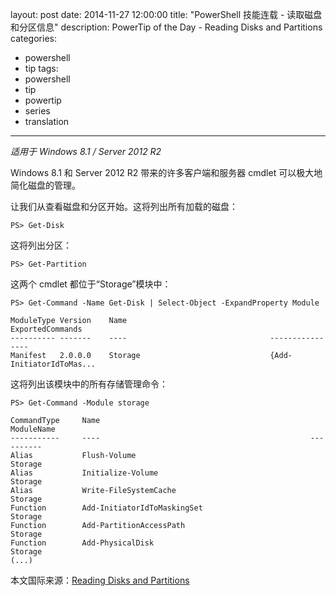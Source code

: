 ﻿layout: post
date: 2014-11-27 12:00:00
title: "PowerShell 技能连载 - 读取磁盘和分区信息"
description: PowerTip of the Day - Reading Disks and Partitions
categories:
- powershell
- tip
tags:
- powershell
- tip
- powertip
- series
- translation
---
_适用于 Windows 8.1 / Server 2012 R2_

Windows 8.1 和 Server 2012 R2 带来的许多客户端和服务器 cmdlet 可以极大地简化磁盘的管理。

让我们从查看磁盘和分区开始。这将列出所有加载的磁盘：

```
PS> Get-Disk
```

这将列出分区：

```
PS> Get-Partition
```

这两个 cmdlet 都位于“Storage”模块中：

```
PS> Get-Command -Name Get-Disk | Select-Object -ExpandProperty Module

ModuleType Version    Name                                ExportedCommands        
---------- -------    ----                                ----------------        
Manifest   2.0.0.0    Storage                             {Add-InitiatorIdToMas...
```

这将列出该模块中的所有存储管理命令：

```
PS> Get-Command -Module storage

CommandType     Name                                               ModuleName     
-----------     ----                                               ----------     
Alias           Flush-Volume                                       Storage        
Alias           Initialize-Volume                                  Storage        
Alias           Write-FileSystemCache                              Storage        
Function        Add-InitiatorIdToMaskingSet                        Storage        
Function        Add-PartitionAccessPath                            Storage        
Function        Add-PhysicalDisk                                   Storage      
(...)
```

<!--more-->
本文国际来源：[Reading Disks and Partitions](http://powershell.com/cs/blogs/tips/archive/2014/11/27/reading-disks-and-partitions.aspx)
